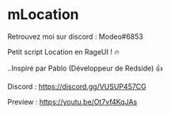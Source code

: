 # mLocation

Retrouvez moi sur discord : Modeo#6853

Petit script Location en RageUI ! 🔥

..Inspiré par Pablo (Développeur de Redside) 👍

Discord : https://discord.gg/VUSUP457CG

Preview : https://youtu.be/Ot7vf4KqJAs
